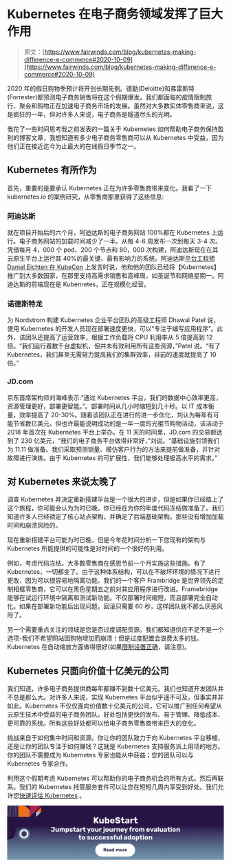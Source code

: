 # Kubernetes 在电子商务领域发挥了巨大作用

> 原文：[https://www.fairwinds.com/blog/kubernetes-making-difference-e-commerce#2020-10-09](https://www.fairwinds.com/blog/kubernetes-making-difference-e-commerce#2020-10-09)

 2020 年的假日购物季预计将开创长期先例。德勤(Deloitte)和弗雷斯特(Forrester)都预测电子商务销售将在这个假期爆发。我们都面临的疫情限制旅行、聚会和购物正在加速电子商务市场的发展。虽然对大多数实体零售商来说，这是疯狂的一年，但对许多人来说，电子商务是隧道尽头的光明。

我花了一些时间思考我之前发表的一篇关于 Kubernetes 如何帮助电子商务保持盈利的博客文章，我想知道有多少电子商务零售商可以从 Kubernetes 中受益，因为他们正在接近迄今为止最大的在线假日季节之一。

## **Kubernetes 有所作为**

首先，重要的是要承认 Kubernetes 正在为许多零售商带来变化。我看了一下 kubernetes.io 的案例研究，从零售商那里获得了这些信息:

### **阿迪达斯**

就在项目开始后的六个月，阿迪达斯的电子商务网站 100%都在 Kubernetes 上运行。电子商务网站的加载时间减少了一半。从每 4-6 周发布一次到每天 3-4 次。凭借每月 4，000 个 pod、200 个节点和 80，000 次构建，阿迪达斯现在在其云原生平台上运行其 40%的最关键、最有影响力的系统。阿迪达斯[平台工程师 Daniel Eichten 在 KubeCon](https://diginomica.com/adidas-runs-docker-kubernetes-e-commerce-platform) 上发言时说，他和他的团队已经将【Kubernetes】推广到大多数国家，在那里支持高需求销售和高峰周，如圣诞节和网络星期一。阿迪达斯的前端现在是 Kubernetes，正在规模化经营。

### **诺德斯特龙**

为 Nordstrom 构建 Kubernetes 企业平台团队的高级工程师 Dhawal Patel 说，使用 Kubernetes 的开发人员现在部署速度更快，可以“专注于编写应用程序”。此外，该团队还提高了运营效率，根据工作负载将 CPU 利用率从 5 倍提高到 12 倍。“我们运行着数千台虚拟机，但并未有效利用所有这些资源，”Patel 说。“有了 Kubernetes，我们甚至无需努力提高我们的集群效率，目前的速度就提高了 10 倍。”

### **JD.com**

京东首席架构师刘海峰表示:“通过 Kubernetes 平台，我们的数据中心效率更高，资源管理更好，部署更智能。”。部署时间从几小时缩短到几十秒。以 IT 成本衡量，效率提高了 20-30%。随着该团队正在进行的进一步优化，刘认为每年有可能节省数亿美元。但也许最能说明成功的是一年一度的光棍节购物活动，该活动于 2018 年首次在 Kubernetes 平台上举办。在 11 天的时间里，JD.com 的交易额达到了 230 亿美元，“我们的电子商务平台做得非常好，”刘说。“基础设施引领我们为 11.11 做准备。我们采取预测销量、模仿客户行为的方法来提前做准备，并针对故障进行演练。由于 Kubernetes 的可扩展性，我们能够处理极高水平的需求。”

## 对 Kubernetes 来说太晚了

调查 Kubernetes 并决定重新搭建平台是一个很大的进步，但是如果你已经踏上了这个旅程，你可能会认为为时已晚，你已经在为你的年度代码冻结做准备了。我们知道许多人已经锁定了核心站点架构，并确定了后端基础架构。那些没有增加加载时间和崩溃风险的。

现在重新搭建平台可能为时已晚，但是今年花时间分析一下您现有的架构与 Kubernetes 所能提供的可能性是对时间的一个很好的利用。

例如，考虑代码冻结。大多数零售商在感恩节前一个月实施这些措施。有了 Kubernetes，一切都变了。由于这种体系结构，可以在不破坏环境的情况下进行更改，因为可以很容易地隔离功能。我们的一个客户 Frambridge 是世界领先的定制相框零售商，它可以在黑色星期五之前对其应用程序进行改进。Framebridge 能够在试运行环境中隔离和测试新功能。不仅部署时间缩短，而且部署完全自动化。如果在部署新功能后出现问题，回滚只需要 60 秒，这样团队就不那么厌恶风险了。

另一个需要重点关注的领域是您是否过度调配资源。我们都知道供应不足不是一个选项-我们不希望网站因购物增加而崩溃！但是过度配置会浪费太多的钱。Kubernetes 在自动缩放方面做得很好(如果[限制设置正确](https://www.fairwinds.com/insights)，请注意)。

## **Kubernetes 只面向价值十亿美元的公司**

我们知道，许多电子商务提供商每年都赚不到数十亿美元。我们也知道开发团队并不总是那么大。对许多人来说，实现 Kubernetes 平台似乎遥不可及，但事实并非如此。Kubernetes 不仅仅面向价值数十亿美元的公司，它可以推广到任何希望从云原生技术中受益的电子商务团队。好处包括更快的发布、易于管理、降低成本、更可靠的系统。所有这些好处都可以给电子商务零售商带来巨大的变化。

挑战来自于如何集中时间和资源。你让你的团队致力于向 Kubernetes 平台移植，还是让你的团队专注于如何赚钱？这就是 Kubernetes 支持服务派上用场的地方。你的团队不需要成为 Kubernetes 专家也能从中获益；您的团队可以与 Kubernetes 专家合作。

利用这个假期考虑 Kubernetes 可以帮助你的电子商务机会的所有方式。然后再联系。我们的 Kubernetes 托管服务套件可以让您在短短几周内享受到好处。我们允许您[快速评估 Kubernetes](https://www.fairwinds.com/kubestart) 。

[![KubeStart. Jumpstart your journey from evaluation to successful adoption. Read more.](img/68abd2e8bf686cbfc836de9c44fefd69.png)](https://cta-redirect.hubspot.com/cta/redirect/2184645/239d82ef-bf83-4006-bcdf-c5c708754331)